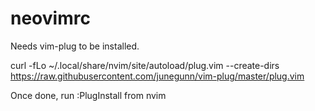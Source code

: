 # neovimrc
Needs vim-plug to be installed.

curl -fLo ~/.local/share/nvim/site/autoload/plug.vim --create-dirs \
    https://raw.githubusercontent.com/junegunn/vim-plug/master/plug.vim

Once done, run :PlugInstall from nvim
